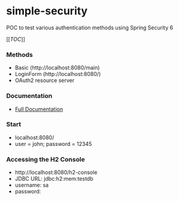 # simple-security

POC to test various authentication methods using Spring Security 6

[[_TOC_]]

### Methods

* Basic (http://localhost:8080/main)
* LoginForm (http://localhost:8080/)
* OAuth2 resource server 

### Documentation

* [Full Documentation](./doc/documentation.md)


### Start

* localhost:8080/
* user = john; password = 12345


### Accessing the H2 Console

* http://localhost:8080/h2-console
* JDBC URL: jdbc:h2:mem:testdb
* username: sa
* password: 
